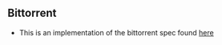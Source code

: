 ## Bittorrent
- This is an implementation of the bittorrent spec found [here](http://www.bittorrent.org/beps/bep_0003.html)